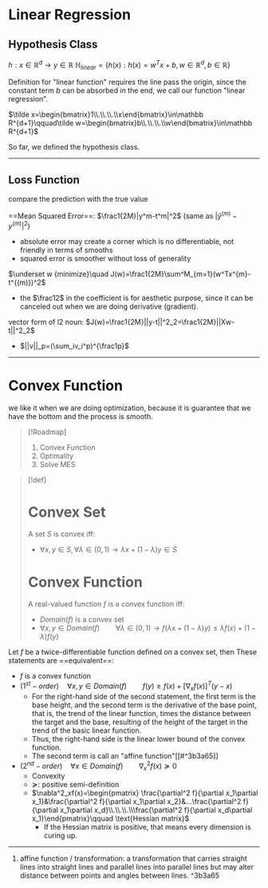 # Linear Regression
## Hypothesis Class
$h:x\in\mathbb R^d\rightarrow y\in\mathbb R$ 
$\mathbb H_{linear}=\{h(x):h(x)=w^Tx+b,w\in\mathbb R^d,b\in\mathbb R\}$ 

Definition for "linear function" requires the line pass the origin, since the constant term $b$ can be absorbed in the end, we call our function "linear regression".

$\tilde x=\begin{bmatrix}1\\.\\.\\.\\x\end{bmatrix}\in\mathbb R^{d+1}\qquad\tilde w=\begin{bmatrix}b\\.\\.\\.\\w\end{bmatrix}\in\mathbb R^{d+1}$ 

So far, we defined the hypothesis class.

---
## Loss Function
compare the prediction with the true value

==Mean Squared Error==: $\frac1{2M}|y^m-t^m|^2$ (same as $|\hat y^{(m)} - y^{(m)}|^2$)
- absolute error may create a corner which is no differentiable, not friendly in terms of smooths
- squared error is smoother without loss of generality

$\underset w {minimize}\quad J(w)=\frac1{2M}\sum^M_{m=1}(w^Tx^{m}-t^{(m)})^2$ 
- the $\frac12$ in the coefficient is for aesthetic purpose, since it can be canceled out when we are doing derivative (gradient).

vector form of l2 noun: $J(w)=\frac1{2M}||y-t||^2_2=\frac1{2M}||Xw-t||^2_2$
- $||v||_p=(\sum_iv_i^p)^{\frac1p}$

---
# Convex Function
we like it when we are doing optimization, because it is guarantee that we have the bottom and the process is smooth.
>[!Roadmap]
> 1. Convex Function
> 2. Optimality
> 3. Solve MES

>[!def]
># Convex Set
>A set $S$ is convex iff:
>- $\forall x,y\in S, \forall \lambda \in (0,1) \rightarrow \lambda x+(1-\lambda)y\in S$
># Convex Function
>A real-valued function $f$ is a convex function iff:
>- $Domain(f)$ is a convex set
>- $\forall x,y\in Domain(f)\qquad \forall\lambda\in(0,1)\rightarrow f(\lambda x+(1-\lambda)y)\le \lambda f(x)+(1-\lambda)f(y)$ 

Let $f$ be a twice-differentiable function defined on a convex set, then
These statements are ==equivalent==:
- $f$ is a convex function
- $(1^{st}-order)\quad\forall x,y\in Domain(f)\qquad f(y)\ge f(x)+[\nabla_x f(x)]^T(y-x)$
	- For the right-hand side of the second statement, the first term is the base height, and the second term is the derivative of the base point, that is, the trend of the linear function, times the distance between the target and the base, resulting of the height of the target in the trend of the basic linear function. 
	- Thus, the right-hand side is the linear lower bound of the convex function.
	- The second term is call an "affine function"[[#^3b3a65]]
 - $(2^{nd}-order)\quad\forall x\in Domain(f)\qquad\nabla^2_xf(x)\succeq0$
	 - Convexity
	 - $\succeq$: positive semi-definition
	 - $\nabla^2_xf(x)=\begin{pmatrix} \frac{\partial^2 f}{\partial x_1\partial x_1}&\frac{\partial^2 f}{\partial x_1\partial x_2}&...\frac{\partial^2 f}{\partial x_1\partial x_d}\\.\\.\\.\\\frac{\partial^2 f}{\partial x_d\partial x_1}\end{pmatrix}\qquad \text{Hessian matrix}$
		 - If the Hessian matrix is positive, that means every dimension is curing up.
  ---
1. affine function / transformation: a transformation that carries straight lines into straight lines and parallel lines into parallel lines but may alter distance between points and angles between lines. ^3b3a65

